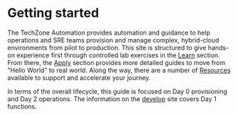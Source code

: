 # Getting started

The TechZone Automation provides automation and guidance to help operations and SRE teams provision and manage complex, hybrid-cloud environments from pilot to production. This site is structured to give hands-on experience first through controlled lab exercises in the [Learn](../learn/) section. From there, the [Apply](../apply/) section provides more detailed guides to move from "Hello World" to real world. Along the way, there are a number of [Resources](../resources/) available to support and accelerate your journey.

In terms of the overall lifecycle, this guide is focused on Day 0 provisioning and Day 2 operations. The information on the [develop](https://develop.cloudnativetoolkit.dev) site covers Day 1 functions.
